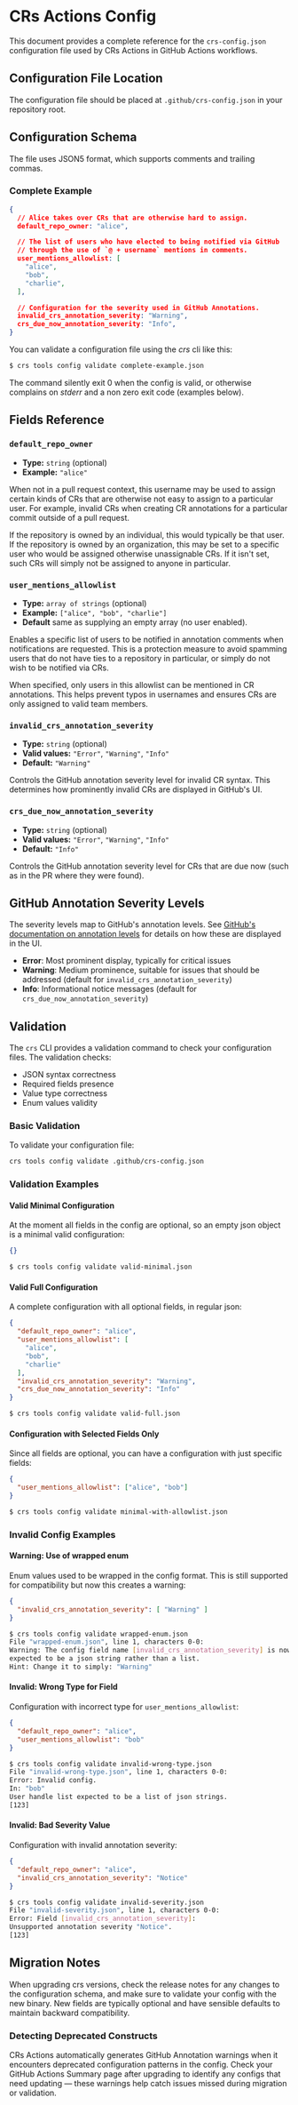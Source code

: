 # CRs Actions Config

This document provides a complete reference for the `crs-config.json` configuration file used by CRs Actions in GitHub Actions workflows.

## Configuration File Location

The configuration file should be placed at `.github/crs-config.json` in your repository root.

## Configuration Schema

The file uses JSON5 format, which supports comments and trailing commas.

### Complete Example

<!-- $MDX file=complete-example.json -->
```json
{
  // Alice takes over CRs that are otherwise hard to assign.
  default_repo_owner: "alice",

  // The list of users who have elected to being notified via GitHub
  // through the use of `@ + username` mentions in comments.
  user_mentions_allowlist: [
    "alice",
    "bob",
    "charlie",
  ],

  // Configuration for the severity used in GitHub Annotations.
  invalid_crs_annotation_severity: "Warning",
  crs_due_now_annotation_severity: "Info",
}
```

You can validate a configuration file using the *crs* cli like this:

```bash
$ crs tools config validate complete-example.json
```

The command silently exit 0 when the config is valid, or otherwise complains on *stderr* and a non zero exit code (examples below).

## Fields Reference

### `default_repo_owner`

- **Type:** `string` (optional)
- **Example:** `"alice"`

When not in a pull request context, this username may be used to assign certain kinds of CRs that are otherwise not easy to assign to a particular user. For example, invalid CRs when creating CR annotations for a particular commit outside of a pull request.

If the repository is owned by an individual, this would typically be that user. If the repository is owned by an organization, this may be set to a specific user who would be assigned otherwise unassignable CRs. If it isn't set, such CRs will simply not be assigned to anyone in particular.

### `user_mentions_allowlist`

- **Type:** `array of strings` (optional)
- **Example:** `["alice", "bob", "charlie"]`
- **Default** same as supplying an empty array (no user enabled).

Enables a specific list of users to be notified in annotation comments when notifications are requested. This is a protection measure to avoid spamming users that do not have ties to a repository in particular, or simply do not wish to be notified via CRs.

When specified, only users in this allowlist can be mentioned in CR annotations. This helps prevent typos in usernames and ensures CRs are only assigned to valid team members.

### `invalid_crs_annotation_severity`

- **Type:** `string` (optional)
- **Valid values:** `"Error"`, `"Warning"`, `"Info"`
- **Default:** `"Warning"`

Controls the GitHub annotation severity level for invalid CR syntax. This determines how prominently invalid CRs are displayed in GitHub's UI.

### `crs_due_now_annotation_severity`

- **Type:** `string` (optional)
- **Valid values:** `"Error"`, `"Warning"`, `"Info"`
- **Default:** `"Info"`

Controls the GitHub annotation severity level for CRs that are due now (such as in the PR where they were found).

## GitHub Annotation Severity Levels

The severity levels map to GitHub's annotation levels. See [GitHub's documentation on annotation levels](https://docs.github.com/en/actions/using-workflows/workflow-commands-for-github-actions#setting-an-error-message) for details on how these are displayed in the UI.

- **Error**: Most prominent display, typically for critical issues
- **Warning**: Medium prominence, suitable for issues that should be addressed (default for `invalid_crs_annotation_severity`)
- **Info**: Informational notice messages (default for `crs_due_now_annotation_severity`)

## Validation

The `crs` CLI provides a validation command to check your configuration files. The validation checks:
- JSON syntax correctness
- Required fields presence
- Value type correctness
- Enum values validity

### Basic Validation

To validate your configuration file:

<!-- $MDX skip -->
```bash
crs tools config validate .github/crs-config.json
```

### Validation Examples

#### Valid Minimal Configuration

At the moment all fields in the config are optional, so an empty json object is a minimal valid configuration:

<!-- $MDX file=valid-minimal.json -->
```json
{}
```

```bash
$ crs tools config validate valid-minimal.json
```

#### Valid Full Configuration

A complete configuration with all optional fields, in regular json:

<!-- $MDX file=valid-full.json -->
```json
{
  "default_repo_owner": "alice",
  "user_mentions_allowlist": [
    "alice",
    "bob",
    "charlie"
  ],
  "invalid_crs_annotation_severity": "Warning",
  "crs_due_now_annotation_severity": "Info"
}
```

```bash
$ crs tools config validate valid-full.json
```

#### Configuration with Selected Fields Only

Since all fields are optional, you can have a configuration with just specific fields:

<!-- $MDX file=minimal-with-allowlist.json -->
```json
{
  "user_mentions_allowlist": ["alice", "bob"]
}
```

```bash
$ crs tools config validate minimal-with-allowlist.json
```

### Invalid Config Examples

#### Warning: Use of wrapped enum

Enum values used to be wrapped in the config format. This is still supported for compatibility but now this creates a warning:

<!-- $MDX file=wrapped-enum.json -->
```json
{
  "invalid_crs_annotation_severity": [ "Warning" ]
}
```

```bash
$ crs tools config validate wrapped-enum.json
File "wrapped-enum.json", line 1, characters 0-0:
Warning: The config field name [invalid_crs_annotation_severity] is now
expected to be a json string rather than a list.
Hint: Change it to simply: "Warning"
```

#### Invalid: Wrong Type for Field

Configuration with incorrect type for `user_mentions_allowlist`:

<!-- $MDX file=invalid-wrong-type.json -->
```json
{
  "default_repo_owner": "alice",
  "user_mentions_allowlist": "bob"
}
```

```bash
$ crs tools config validate invalid-wrong-type.json
File "invalid-wrong-type.json", line 1, characters 0-0:
Error: Invalid config.
In: "bob"
User handle list expected to be a list of json strings.
[123]
```

#### Invalid: Bad Severity Value

Configuration with invalid annotation severity:

<!-- $MDX file=invalid-severity.json -->
```json
{
  "default_repo_owner": "alice",
  "invalid_crs_annotation_severity": "Notice"
}
```

```bash
$ crs tools config validate invalid-severity.json
File "invalid-severity.json", line 1, characters 0-0:
Error: Field [invalid_crs_annotation_severity]:
Unsupported annotation severity "Notice".
[123]
```

## Migration Notes

When upgrading crs versions, check the release notes for any changes to the configuration schema, and make sure to validate your config with the new binary. New fields are typically optional and have sensible defaults to maintain backward compatibility.

### Detecting Deprecated Constructs

CRs Actions automatically generates GitHub Annotation warnings when it encounters deprecated configuration patterns in the config. Check your GitHub Actions Summary page after upgrading to identify any configs that need updating — these warnings help catch issues missed during migration or validation.
